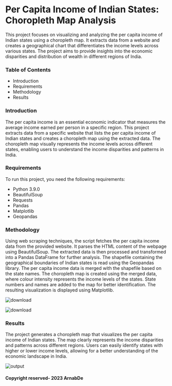 # Per Capita Income of Indian States: Choropleth Map Analysis
This project focuses on visualizing and analyzing the per capita income of Indian states using a choropleth map. It extracts data from a website and creates a geographical chart that differentiates the income levels across various states. The project aims to provide insights into the economic disparities and distribution of wealth in different regions of India.

### Table of Contents
- Introduction
- Requirements
- Methodology
- Results

### Introduction
The per capita income is an essential economic indicator that measures the average income earned per person in a specific region. This project extracts data from a specific website that lists the per capita income of Indian states and creates a choropleth map using the extracted data. The choropleth map visually represents the income levels across different states, enabling users to understand the income disparities and patterns in India.

### Requirements
To run this project, you need the following requirements:

- Python 3.9.0
- BeautifulSoup
- Requests
- Pandas
- Matplotlib
- Geopandas

### Methodology
Using web scraping techniques, the script fetches the per capita income data from the provided website.
It parses the HTML content of the webpage using BeautifulSoup.
The extracted data is then processed and transformed into a Pandas DataFrame for further analysis.
The shapefile containing the geographical boundaries of Indian states is read using the Geopandas library.
The per capita income data is merged with the shapefile based on the state names.
The choropleth map is created using the merged data, where colour intensity represents the income levels of the states.
State numbers and names are added to the map for better identification.
The resulting visualization is displayed using Matplotlib.


![download](https://github.com/arnabde05/Per-capita-Income-Analysis/assets/87455060/3629b5d2-2f6b-4c20-a171-5d9630858eca)

![download](https://github.com/arnabde05/Per-capita-Income-Analysis/assets/87455060/617553b3-a578-4879-8460-31ed8b8ffd06)

### Results
The project generates a choropleth map that visualizes the per capita income of Indian states. The map clearly represents the income disparities and patterns across different regions. Users can easily identify states with higher or lower income levels, allowing for a better understanding of the economic landscape in India.

![output](https://github.com/arnabde05/Per-capita-Income-Analysis/assets/87455060/c2342eb0-47b0-471e-8f3e-ec2134347158)


#### Copyright reserved- 2023 ArnabDe

